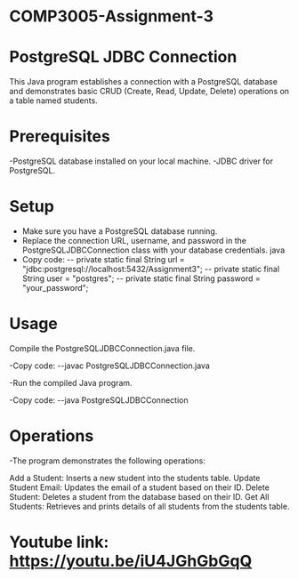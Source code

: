 # COMP3005-Assignment-3
# PostgreSQL JDBC Connection
This Java program establishes a connection with a PostgreSQL database and demonstrates basic CRUD (Create, Read, Update, Delete) operations on a table named students.

# Prerequisites
-PostgreSQL database installed on your local machine.
-JDBC driver for PostgreSQL.

# Setup
- Make sure you have a PostgreSQL database running.
- Replace the connection URL, username, and password in the PostgreSQLJDBCConnection class with your database credentials.
java
- Copy code: 
-- private static final String url = "jdbc:postgresql://localhost:5432/Assignment3";
-- private static final String user = "postgres";
-- private static final String password = "your_password";

# Usage
Compile the PostgreSQLJDBCConnection.java file.


-Copy code:
--javac PostgreSQLJDBCConnection.java

-Run the compiled Java program.

-Copy code:
--java PostgreSQLJDBCConnection

# Operations
-The program demonstrates the following operations:

Add a Student: Inserts a new student into the students table.
Update Student Email: Updates the email of a student based on their ID.
Delete Student: Deletes a student from the database based on their ID.
Get All Students: Retrieves and prints details of all students from the students table.


# Youtube link: https://youtu.be/iU4JGhGbGqQ
